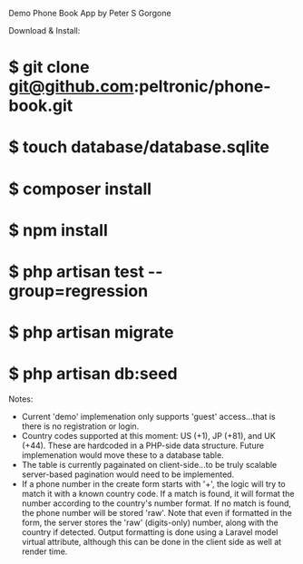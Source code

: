 Demo Phone Book App
by Peter S Gorgone

Download & Install:
# $ git clone git@github.com:peltronic/phone-book.git
# $ touch database/database.sqlite
# $ composer install
# $ npm install
# $ php artisan test --group=regression
# $ php artisan migrate
# $ php artisan db:seed

Notes:
* Current 'demo' implemenation only supports 'guest' access...that is there is no registration or login.
* Country codes supported at this moment: US (+1), JP (+81), and UK (+44). These are hardcoded in a PHP-side data structure. Future implemenation would move these to a database table.
* The table is currently pagainated on client-side...to be truly scalable server-based pagination would need to be implemented.
* If a phone number in the create form starts with '+', the logic will try to match it with a known country code. If a match is found, it will format the number according to the country's number format. If no match is found, the phone number will be stored 'raw'. Note that even if formatted in the form, the server stores the 'raw' (digits-only) number, along with the country if detected. Output formatting is done using a Laravel model virtual attribute, although this can be done in the client side as well at render time.

